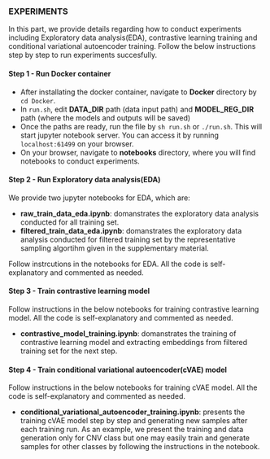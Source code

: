 ### EXPERIMENTS

In this part, we provide details regarding how to conduct experiments including Exploratory data analysis(EDA), contrastive learning training and conditional variational autoencoder training. Follow the below instructions step by step to run experiments succesfully. 


#### Step 1 - Run Docker container 

* After installating the docker container,  navigate to **Docker** directory by `cd Docker`. 
* In `run.sh`, edit **DATA_DIR** path (data input path) and **MODEL_REG_DIR** path (where the models and outputs will be saved)
* Once the paths are ready, run the file by `sh run.sh` or `./run.sh`. This will start jupyter notebook server. You can access it by running `localhost:61499` on your browser. 
* On your browser, navigate to **notebooks** directory, where you will find notebooks to conduct experiments. 

#### Step 2 - Run Exploratory data analysis(EDA)
We provide two jupyter notebooks for EDA, which are: 

* **raw_train_data_eda.ipynb**: domanstrates the exploratory data analysis conducted for  all training set. 
* **filtered_train_data_eda.ipynb**: domanstrates the exploratory data analysis conducted for filtered training set by the representative sampling algortihm given in the supplementary material. 

Follow instrcutions in the notebooks for EDA. All the code is self-explanatory and commented as needed. 

#### Step 3 - Train contrastive learning model
Follow instructions in the below notebooks for training contrastive learning model. All the code is self-explanatory and commented as needed.

* **contrastive_model_training.ipynb**: domanstrates the training of contrastive learning model and extracting embeddings from filtered training set for the next step. 

#### Step 4 - Train conditional variational autoencoder(cVAE) model
Follow instructions in the below notebooks for training cVAE model. All the code is self-explanatory and commented as needed.

* **conditional_variational_autoencoder_training.ipynb**: presents the training cVAE model step by step and generating new samples after each training run. As an example, we present the training and data generation only for CNV class but one may easily train and generate samples for other classes by following the instructions in the notebook. 

